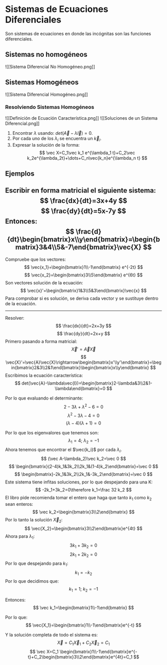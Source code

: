 # Sistemas de Ecuaciones Diferenciales
Son sistemas de ecuaciones en donde las incógnitas son las funciones diferenciales.
## Sistemas no homogéneos
![[Sistema Diferencial No Homogéneo.png]]
## Sistemas Homogéneos
![[Sistema Diferencial Homogéneo.png]]
### Resolviendo Sistemas Homogéneos
![[Definición de Ecuación Característica.png]]
![[Soluciones de un Sistema Diferencial.png]]
1) Encontrar $\lambda$ usando: $det(\vec A - \lambda \vec I)=0$.
2) Por cada uno de los $\lambda_i$ se encuentra un $\vec k_i$.
3) Expresar la solución de la forma:
$$
\vec X=C_1\vec k_1 e^{\lambda_1 t}+C_2\vec k_2e^{\lambda_2t}+\dots+C_n\vec{k_n}e^{\lambda_n t}
$$
## Ejemplos
Escribir en forma matricial el siguiente sistema:
$$
\frac{dx}{dt}=3x+4y
$$
$$
\frac{dy}{dt}=5x-7y
$$
Entonces:
$$
\frac{d}{dt}\begin{bmatrix}x\\y\end{bmatrix}=\begin{bmatrix}3&4\\5&-7\end{bmatrix}\vec{X}
$$
---
Compruebe que los vectores:
$$
\vec{x_1}=\begin{bmatrix}1\\-1\end{bmatrix} e^{-2t}
$$
$$
\vec{x_2}=\begin{bmatrix}3\\5\end{bmatrix} e^{6t}
$$
Son vectores solución de la ecuación:
$$
\vec{x}'=\begin{bmatrix}1&3\\5&3\end{bmatrix}\vec{x}
$$
Para comprobar si es solución, se deriva cada vector y se sustituye dentro de la ecuación.

---
Resolver:
$$
\frac{dx}{dt}=2x+3y
$$
$$
\frac{dy}{dt}=2x+y
$$
Primero pasando a forma matricial:
$$
\vec{X}'=\vec{A}\vec{X}
$$
$$
\vec{X}'=\vec{A}\vec{X}\rightarrow\begin{bmatrix}x'\\y'\end{bmatrix}=\begin{bmatrix}2&3\\2&1\end{bmatrix}\begin{bmatrix}x\\y\end{bmatrix}
$$
Escribimos la ecuación característica:
$$
det(\vec{A}-\lambda\vec{I})=\begin{bmatrix}2-\lambda&3\\2&1-\lambda\end{bmatrix}=0
$$

Por lo que evaluando el determinante:
$$
2-3\lambda+\lambda^2-6=0
$$
$$
\lambda^2-3\lambda-4=0
$$
$$
(\lambda-4)(\lambda+1)=0
$$

Por lo que los eigenvalores que tenemos son:
$$
\lambda_1=4;\ \lambda_2=-1
$$
Ahora tenemos que encontrar el $\vec{k_i}$ por cada $\lambda_i$.
$$
(\vec A-\lambda_2)\vec k_2=\vec 0
$$
$$
\begin{bmatrix}(2-4)k_1&3k_2\\2k_1&(1-4)k_2\end{bmatrix}=\vec 0
$$
$$
\begin{bmatrix}-2k_1&3k_2\\2k_1&-3k_2\end{bmatrix}=\vec 0
$$
Este sistema tiene infitas soluciones, por lo que despejando para una K:
$$
-2k_1+3k_2=0\therefore k_1=\frac 32 k_2
$$
El libro pide recomienda tomar el entero que haga que tanto $k_1$ como $k_2$ sean enteros:
$$
\vec k_2=\begin{bmatrix}3\\2\end{bmatrix}
$$
Por lo tanto la solución $\vec X_2$:
$$
\vec{X_2}=\begin{bmatrix}3\\2\end{bmatrix}e^{4t}
$$
Ahora para $\lambda_1$:
$$
3k_1+3k_2=0
$$
$$
2k_1+2k_2=0
$$
Por lo que despejando para $k_1$:
$$
k_1=-k_2
$$
Por lo que decidimos que:
$$
k_1=1;\ k_2=-1
$$

Entonces:
$$
\vec k_1=\begin{bmatrix}1\\-1\end{bmatrix}
$$

Por lo que:
$$
\vec{X_1}=\begin{bmatrix}1\\-1\end{bmatrix}e^{-t}
$$

Y la solución completa de todo el sistema es:
$$
\vec X=C_1\vec X_1+C_2\vec X_2=C_1
$$$$
\vec X=C_1 \begin{bmatrix}1\\-1\end{bmatrix}e^{-t}+C_2\begin{bmatrix}3\\2\end{bmatrix}e^{4t}=C_1
$$